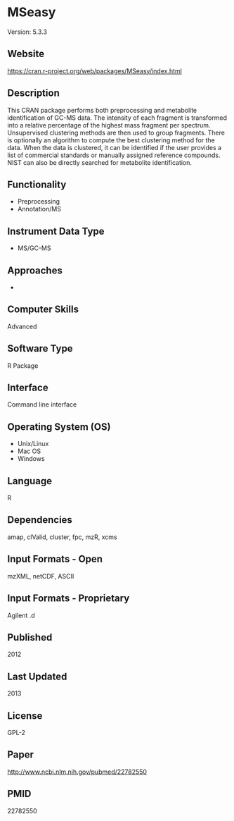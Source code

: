 # MSeasy
Version: 5.3.3

## Website
https://cran.r-project.org/web/packages/MSeasy/index.html

## Description
This CRAN package performs both preprocessing and metabolite identification of GC-MS data. The intensity of each fragment is transformed into a relative percentage of the highest mass fragment per spectrum. Unsupervised clustering methods are then used to group fragments. There is optionally an algorithm to compute the best clustering method for the data. When the data is clustered, it can be identified if the user provides a list of commercial standards or manually assigned reference compounds. NIST can also be directly searched for metabolite identification.

## Functionality
- Preprocessing
- Annotation/MS

## Instrument Data Type
- MS/GC-MS

## Approaches
-

## Computer Skills
Advanced

## Software Type
R Package

## Interface
Command line interface

## Operating System (OS)
- Unix/Linux
- Mac OS
- Windows

## Language
R

## Dependencies
amap, clValid, cluster, fpc, mzR, xcms

## Input Formats - Open
mzXML, netCDF, ASCII

## Input Formats - Proprietary
Agilent .d

## Published
2012

## Last Updated
2013

## License
GPL-2

## Paper
http://www.ncbi.nlm.nih.gov/pubmed/22782550

## PMID
22782550
